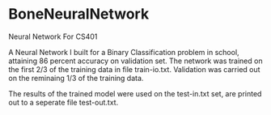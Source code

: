 # BoneNeuralNetwork
Neural Network For CS401

A Neural Network I built for a Binary Classification problem in school, attaining 86 percent accuracy on validation set. 
The network was trained on the first 2/3 of the training data in file train-io.txt.
Validation was carried out on the reminaing 1/3 of the training data.

The results of the trained model were used on the test-in.txt set, are printed out to a seperate file test-out.txt.
